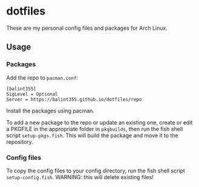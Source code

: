 # dotfiles

These are my personal config files and packages for Arch Linux.

## Usage

### Packages

Add the repo to `pacman.conf`:

```
[balint355]
SigLevel = Optional
Server = https://balint355.github.io/dotfiles/repo
```

Install the packages using pacman.

To add a new package to the repo or update an existing one, create or edit a PKGFILE in the appropriate folder in `pkgbuilds`, then run the fish shell script `setup-pkgs.fish`. This will build the package and move it to the repository.

### Config files

To copy the config files to your config directory, run the fish shell script `setup-config.fish`. WARNING: this will delete existing files!
